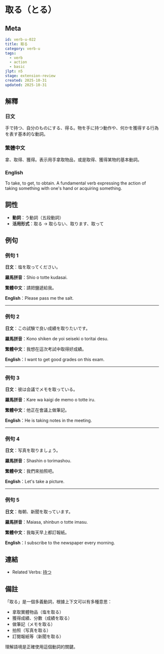 # 取る（とる）

## Meta

```yaml
id: verb-u-022
title: 取る
category: verb-u
tags:
  - verb
  - action
  - basic
jlpt: n5
stage: extension-review
created: 2025-10-31
updated: 2025-10-31
```

## 解釋

### 日文

手で持つ、自分のものにする、得る。物を手に持つ動作や、何かを獲得する行為を表す基本的な動詞。

### 繁體中文

拿、取得、獲得。表示用手拿取物品，或是取得、獲得某物的基本動詞。

### English

To take, to get, to obtain. A fundamental verb expressing the action of taking something with one's hand or acquiring something.

## 詞性

- **動詞**：う動詞（五段動詞）
- **活用形式**：取る → 取らない、取ります、取って

## 例句

### 例句 1

**日文**：塩を取ってください。

**羅馬拼音**：Shio o totte kudasai.

**繁體中文**：請把鹽遞給我。

**English**：Please pass me the salt.

---

### 例句 2

**日文**：この試験で良い成績を取りたいです。

**羅馬拼音**：Kono shiken de yoi seiseki o toritai desu.

**繁體中文**：我想在這次考試中取得好成績。

**English**：I want to get good grades on this exam.

---

### 例句 3

**日文**：彼は会議でメモを取っている。

**羅馬拼音**：Kare wa kaigi de memo o totte iru.

**繁體中文**：他正在會議上做筆記。

**English**：He is taking notes in the meeting.

---

### 例句 4

**日文**：写真を取りましょう。

**羅馬拼音**：Shashin o torimashou.

**繁體中文**：我們來拍照吧。

**English**：Let's take a picture.

---

### 例句 5

**日文**：毎朝、新聞を取っています。

**羅馬拼音**：Maiasa, shinbun o totte imasu.

**繁體中文**：我每天早上都訂報紙。

**English**：I subscribe to the newspaper every morning.

## 連結

- Related Verbs: [持つ](../verb-u/verb-u-001-持つ.md)

## 備註

「取る」是一個多義動詞，根據上下文可以有多種意思：
- 拿取實體物品（塩を取る）
- 獲得成績、分數（成績を取る）
- 做筆記（メモを取る）
- 拍照（写真を取る）
- 訂閱報紙等（新聞を取る）

理解語境是正確使用這個動詞的關鍵。
